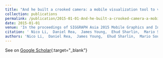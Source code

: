```yaml
---
title: "And he built a crooked camera: a mobile visualization tool to view four-dimensional geometric objects"
collection: publications
permalink: /publication/2015-01-01-And-he-built-a-crooked-camera-a-mobile-visualization-tool-to-view-four-dimensional-geometric-objects
date: 2015-01-01
venue: 'In the proceedings of SIGGRAPH Asia 2015 Mobile Graphics and Interactive Applications'
citation: ' Nico Li,  Daniel Rea,  James Young,  Ehud Sharlin,  Mario Sousa, &quot;And he built a crooked camera: a mobile visualization tool to view four-dimensional geometric objects.&quot; In the proceedings of SIGGRAPH Asia 2015 Mobile Graphics and Interactive Applications, 2015.'
authors: 'Nico Li,  Daniel Rea,  James Young,  Ehud Sharlin,  Mario Sousa'
---
```

See on [Google Scholar](https://scholar.google.com/scholar?q=And+he+built+a+crooked+camera:+a+mobile+visualization+tool+to+view+four+dimensional+geometric+objects){:target="_blank"}